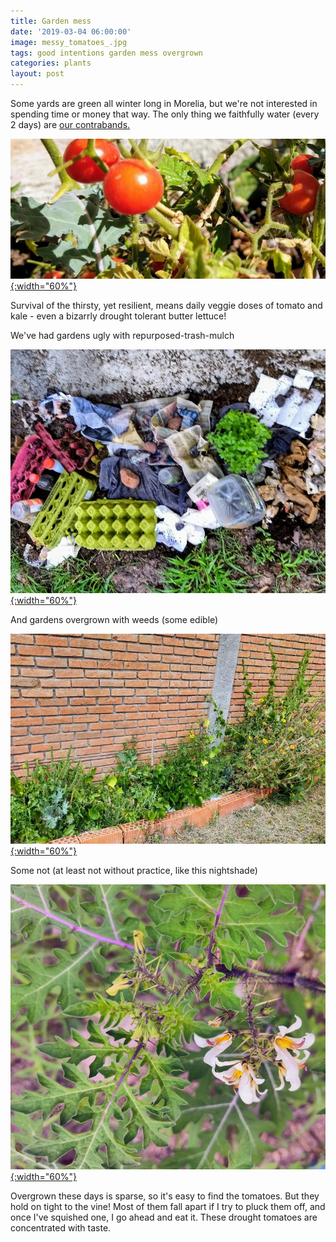 ```yaml
---
title: Garden mess
date: '2019-03-04 06:00:00'
image: messy_tomatoes_.jpg
tags: good intentions garden mess overgrown
categories: plants
layout: post
---
```


Some yards are green all winter long in Morelia, but we're not interested in spending time or money that way. The only thing we faithfully water (every 2 days) are [our contrabands.](https://reverdecer.annalisagross.com/2019/02/13/contraband-rhubarb/)

[![](/images/tomatoes_.jpg){:width="60%"}](/images/tomatoes.jpg)

Survival of the thirsty, yet resilient, means daily veggie doses of tomato and kale - even a bizarrly drought tolerant butter lettuce!

We've had gardens ugly with repurposed-trash-mulch

[![](/images/ugly_garden_.jpg){:width="60%"}](/images/ugly_garden.jpg)

And gardens overgrown with weeds (some edible)

[![](/images/overgrown_garden_.jpg){:width="60%"}](/images/overgrown_garden.jpg)

Some not (at least not without practice, like this nightshade)

[![](/images/solanum_grayi_.jpg){:width="60%"}](/images/solanum_grayi.jpg)

Overgrown these days is sparse, so it's easy to find the tomatoes. But they hold on tight to the vine! Most of them fall apart if I try to pluck them off, and once I've squished one, I go ahead and eat it. These drought tomatoes are concentrated with taste.